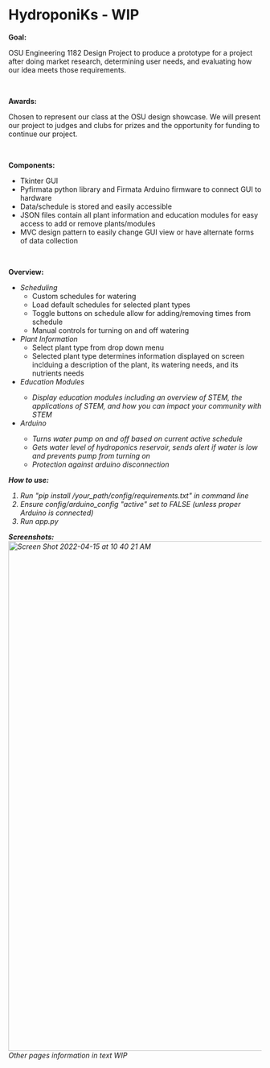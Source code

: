 # HydroponiKs - WIP
__Goal:__ <br/>

OSU Engineering 1182 Design Project to produce a prototype for a project after doing market research, determining user needs, and evaluating how our idea meets those requirements. <br/>

<br />

__Awards:__ <br />

Chosen to represent our class at the OSU design showcase. We will present our project to judges and clubs for prizes and the opportunity for funding to continue our project.

<br/>

__Components:__  <br/>

<ul>
  <li>Tkinter GUI </li>
  <li>Pyfirmata python library and Firmata Arduino firmware to connect GUI to hardware</li>
  <li>Data/schedule is stored and easily accessible </li>
  <li>JSON files contain all plant information and education modules for easy access to add or remove plants/modules </li>
  <li>MVC design pattern to easily change GUI view or have alternate forms of data collection </li>
</ul>

<br/>

__Overview:__ <br/>

 <ul> 
  <li><i>Scheduling</i>
    <ul>
      <li>Custom schedules for watering</li>
      <li>Load default schedules for selected plant types</li>
      <li>Toggle buttons on schedule allow for adding/removing times from schedule</li>
      <li>Manual controls for turning on and off watering</li>
    </ul>
  </li>
  <li><i>Plant Information</i>
    <ul>
      <li>Select plant type from drop down menu</li>
      <li>Selected plant type determines information displayed on screen inclduing a description of the plant, its watering needs, and its nutrients needs</li>
    </ul>
  </li>
  <li><i>Education Modules</li>
    <ul>
      <li>Display education modules including an overview of STEM, the applications of STEM, and how you can impact your community with STEM</li>
    </ul>
  </li>
  <li><i>Arduino</li>
    <ul>
     <li>Turns water pump on and off based on current active schedule </li>
     <li>Gets water level of hydroponics reservoir, sends alert if water is low and prevents pump from turning on</li>
     <li>Protection against arduino disconnection</li>
    </ul>
  </li>
 </ul>
 
 __How to use:__ <br/>
 <ol>
  <li>Run "pip install /your_path/config/requirements.txt" in command line</li>
  <li>Ensure config/arduino_config "active" set to FALSE (unless proper Arduino is connected)</li>
  <li>Run app.py</li>
 </ol>
 
 __Screenshots:__ <br/>
 <img width="1012" alt="Screen Shot 2022-04-15 at 10 40 21 AM" src="https://user-images.githubusercontent.com/93797825/163584307-f2a9b6de-596f-47b6-97a6-de3d35848bb4.png">
Other pages information in text WIP

